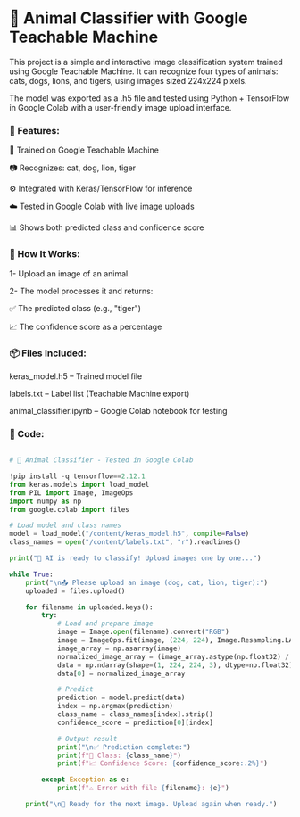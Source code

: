# 🐾 Animal Classifier with Google Teachable Machine
This project is a simple and interactive image classification system trained using Google Teachable Machine. It can recognize four types of animals: cats, dogs, lions, and tigers, using images sized 224x224 pixels.

The model was exported as a .h5 file and tested using Python + TensorFlow in Google Colab with a user-friendly image upload interface.

### 🚀 Features:

🔧 Trained on Google Teachable Machine

📷 Recognizes: cat, dog, lion, tiger

⚙️ Integrated with Keras/TensorFlow for inference

☁️ Tested in Google Colab with live image uploads

📊 Shows both predicted class and confidence score

### 🧠 How It Works:

1- Upload an image of an animal.

2- The model processes it and returns:

✅ The predicted class (e.g., "tiger")

📈 The confidence score as a percentage

### 📦 Files Included:

keras_model.h5 – Trained model file

labels.txt – Label list (Teachable Machine export)

animal_classifier.ipynb – Google Colab notebook for testing

### 🧾 Code:

```python

# 🐾 Animal Classifier - Tested in Google Colab

!pip install -q tensorflow==2.12.1
from keras.models import load_model
from PIL import Image, ImageOps
import numpy as np
from google.colab import files

# Load model and class names
model = load_model("/content/keras_model.h5", compile=False)
class_names = open("/content/labels.txt", "r").readlines()

print("🧠 AI is ready to classify! Upload images one by one...")

while True:
    print("\n📤 Please upload an image (dog, cat, lion, tiger):")
    uploaded = files.upload()

    for filename in uploaded.keys():
        try:
            # Load and prepare image
            image = Image.open(filename).convert("RGB")
            image = ImageOps.fit(image, (224, 224), Image.Resampling.LANCZOS)
            image_array = np.asarray(image)
            normalized_image_array = (image_array.astype(np.float32) / 127.5) - 1
            data = np.ndarray(shape=(1, 224, 224, 3), dtype=np.float32)
            data[0] = normalized_image_array

            # Predict
            prediction = model.predict(data)
            index = np.argmax(prediction)
            class_name = class_names[index].strip()
            confidence_score = prediction[0][index]

            # Output result
            print("\n✅ Prediction complete:")
            print(f"🐾 Class: {class_name}")
            print(f"📈 Confidence Score: {confidence_score:.2%}")

        except Exception as e:
            print(f"⚠️ Error with file {filename}: {e}")

    print("\n🔁 Ready for the next image. Upload again when ready.")












